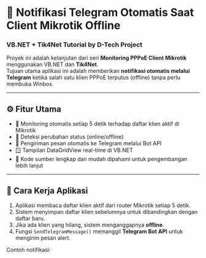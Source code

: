 # 🔔 Notifikasi Telegram Otomatis Saat Client Mikrotik Offline
### VB.NET + Tik4Net Tutorial by D-Tech Project

Proyek ini adalah kelanjutan dari seri **Monitoring PPPoE Client Mikrotik** menggunakan VB.NET dan **Tik4Net**.  
Tujuan utama aplikasi ini adalah memberikan **notifikasi otomatis melalui Telegram** ketika salah satu klien PPPoE terputus (offline) tanpa perlu membuka Winbox.

---

## ⚙️ Fitur Utama
- 🔄 Monitoring otomatis setiap 5 detik terhadap daftar klien aktif di Mikrotik  
- 📡 Deteksi perubahan status (online/offline)  
- 💬 Pengiriman pesan otomatis ke Telegram melalui Bot API  
- 🪟 Tampilan DataGridView real-time di VB.NET  
- 🧩 Kode sumber lengkap dan mudah dipahami untuk pengembangan lebih lanjut  

---

## 🧠 Cara Kerja Aplikasi
1. Aplikasi membaca daftar klien aktif dari router Mikrotik setiap 5 detik.
2. Sistem menyimpan daftar klien sebelumnya untuk dibandingkan dengan daftar baru.
3. Jika ada klien yang hilang, sistem menganggapnya **offline**.
4. Fungsi `SendTelegramMessage()` memanggil **Telegram Bot API** untuk mengirim pesan alert.

Contoh notifikasi:
